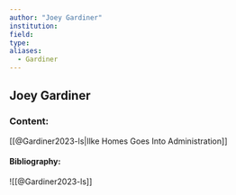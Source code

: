 ```yaml
---
author: "Joey Gardiner"
institution:
field:
type:
aliases:
  - Gardiner
---
```


## Joey Gardiner

### Content:
[[@Gardiner2023-ls|Ilke Homes Goes Into Administration]]

#### Bibliography:

![[@Gardiner2023-ls]]